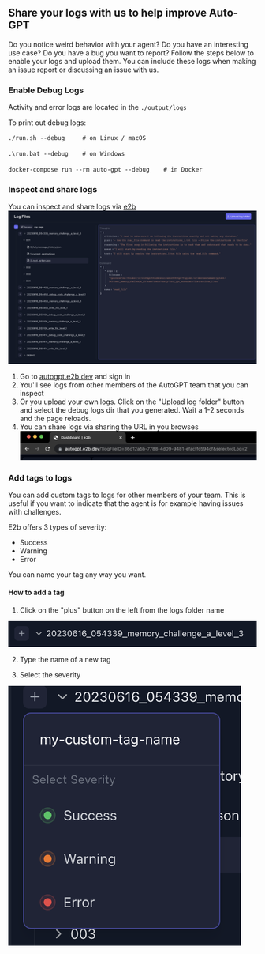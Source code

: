 ## Share your logs with us to help improve Auto-GPT

Do you notice weird behavior with your agent? Do you have an interesting use case? Do you have a bug you want to report?
Follow the steps below to enable your logs and upload them. You can include these logs when making an issue report or discussing an issue with us.

### Enable Debug Logs
Activity and error logs are located in the `./output/logs`

To print out debug logs:

``` shell
./run.sh --debug     # on Linux / macOS

.\run.bat --debug    # on Windows

docker-compose run --rm auto-gpt --debug    # in Docker
```

### Inspect and share logs
You can inspect and share logs via [e2b](https://e2b.dev)
![E2b logs dashboard](./imgs/e2b-dashboard.png)



1. Go to [autogpt.e2b.dev](https://autogpt.e2b.dev) and sign in
2. You'll see logs from other members of the AutoGPT team that you can inspect
3. Or you upload your own logs. Click on the "Upload log folder" button and select the debug logs dir that you generated. Wait a 1-2 seconds and the page reloads.
4. You can share logs via sharing the URL in you browses
![E2b log URL](./imgs/e2b-log-url.png)


### Add tags to logs
You can add custom tags to logs for other members of your team. This is useful if you want to indicate that the agent is for example having issues with challenges.

E2b offers 3 types of severity:

- Success
- Warning
- Error

You can name your tag any way you want.

#### How to add a tag
1. Click on the "plus" button on the left from the logs folder name

![E2b tag button](./imgs/e2b-tag-button.png)

2. Type the name of a new tag

3. Select the severity

![E2b new tag](./imgs/e2b-new-tag.png)